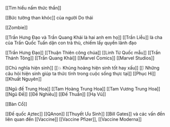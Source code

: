 
[[Tìm hiểu nấm thức thần]]

[[Bức tường than khóc]] của người Do thái

[[Zombie]]

[[Trần Hưng Đạo và Trần Quang Khải là hai anh em họ]]
[[Trần Liễu]] là cha của Trần Quốc Tuấn dặn con trả thù, chiếm lấy quyền lãnh đạo

[[Trần Hưng Đạo]]
[[Thuận Thiên công chúa]]
[[Linh Từ Quốc mẫu]]
[[Trần Thánh Tông]]
[[Trần Quang Khải]]
[[Marvel Comics]]
[[Marvel Studios]]

[[Chủ nghĩa hiện sinh]]
[[💥 Khủng hoảng hiện sinh tốt hay xấu]]
[[❕ Những câu hỏi hiện sinh giúp ta thức tỉnh trong cuộc sống thực tại]]
[[Phục Hi]]
[[Khuất Nguyên]]

[[Ngũ đế Trung Hoa]]
[[Tam Hoàng Trung Hoa]]
[[Tam Vương Trung Hoa]]
[[Ngũ Đế]]
[[Đế Nghiêu]]
[[Đế Thuấn]]
[[Hạ Vũ]]

[[Bàn Cổ]]

[[Đế quốc Aztec]]
[[QAnon]]
[[Thuyết Ưu Sinh]]
[[Bill Gates]] và các vấn đền liên quan đến [[Vaccine]] [[Vaccine Pfizer]], [[Vaccine Moderna]]
